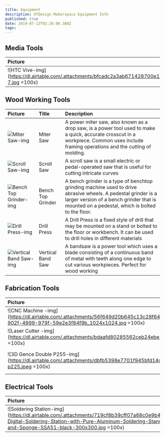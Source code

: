 ```yaml
---
title: Equipment
description: UTDesign Makerspace Equipment Info
published: true
date: 2019-07-13T02:26:00.388Z
tags: 
---
```

## Media Tools
| Picture | Title | Description |
| :------ | :---- | :---------- |
| ![HTC Vive-img](https://dl.airtable.com/.attachments/bfcadc2a3ab671428700e132fa73f2fa/6ff8b3eb/DAS-7.jpg =100x)| HTC Vive | HTC Vive | 

## Wood Working Tools
| Picture | Title | Description |
| :------ | :---- | :---------- |
| ![Miter Saw-img]( =100x)| Miter Saw | A power miter saw, also known as a drop saw, is a power tool used to make a quick, accurate crosscut in a workpiece. Common uses include framing operations and the cutting of molding. | 
| ![Scroll Saw-img]( =100x)| Scroll Saw | A scroll saw is a small electric or pedal-operated saw that is useful for cutting intricate curves | 
| ![Bench Top Grinder-img]( =100x)| Bench Top Grinder | A bench grinder is a type of benchtop grinding machine used to drive abrasive wheels. A pedestal grinder is a larger version of a bench grinder that is mounted on a pedestal, which is bolted to the floor. | 
| ![Drill Press-img]( =100x)| Drill Press | A Drill Press is a fixed style of drill that may be mounted on a stand or bolted to the floor or workbench. It can be used to drill holes in different materials | 
| ![Vertical Band Saw-img]( =100x)| Vertical Band Saw | A bandsaw is a power tool which uses a blade consisting of a continuous band of metal with teeth along one edge to cut various workpieces. Perfect for wood working | 

## Fabrication Tools
| Picture | Title | Description |
| :------ | :---- | :---------- |
| ![CNC Machine -img](https://dl.airtable.com/.attachments/56f649d20b645c13c28f644f5e0c68dc/ef9d4035/Shapeoko-3_a952d600-902f-4999-979f-59e2e3f84f9b_1024x1024.jpg =100x)| CNC Machine  | undefined | 
| ![Laser Cutter -img](https://dl.airtable.com/.attachments/bdaafd80285562ceb24ebe1aee2c05d0/fcfd125c/61bsOPw3BZL._SX425_.jpg =100x)| Laser Cutter  | Yeet | 
| ![3D Gence Double P255-img](https://dl.airtable.com/.attachments/dbfb5398e7701f945bfd14d81b49f950/af0aa0ae/3dgence-double-p225.jpeg =100x)| 3D Gence Double P255 | Bla Bla Bla | 

## Electrical Tools
| Picture | Title | Description |
| :------ | :---- | :---------- |
| ![Soldering Station-img](https://dl.airtable.com/.attachments/719cf8b39cff07a68c0e9b4a286f701f/e8e3430b/4-Digital-Soldering-Station-with-Pure-Aluminum-Soldering-Stand-Tip-Cleaning-Wire-and-Sponge-SSA51-black-300x300.jpg =100x)| Soldering Station | Test | 

